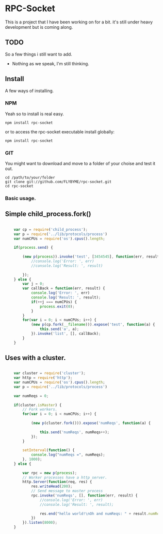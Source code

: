 RPC-Socket
=============

This is a project that I have been working on for a bit. it's still under heavy development but is coming along.

TODO
-------

So a few things i still want to add.

* Nothing as we speak, I'm still thinking.


Install
------------

A few ways of installing.


### NPM

Yeah so to install is real easy.

    npm install rpc-socket

or to access the rpc-socket executable install globally:

    npm install rpc-socket


### GIT

You might want to download and move to a folder of your choise and test it out.


    cd /path/to/your/folder
    git clone git://github.com/FLYBYME/rpc-socket.git
    cd rpc-socket


### Basic usage.

## Simple child_process.fork()

```javascript

	var cp = require('child_process');
	var p = require('../lib/protocols/process')
	var numCPUs = require('os').cpus().length;
	
	if(process.send) {
	
		(new p(process)).invoke('test', [3454545], function(err, result) {
			//console.log('Error: ', err)
			//console.log('Result: ', result)
	
		});
	} else {
		var j = 0;
		var callBack = function(err, result) {
			console.log('Error: ', err)
			console.log('Result: ', result);
			if(++j === numCPUs) {
				process.exit(0);
			}
		}
		for(var i = 0; i < numCPUs; i++) {
			(new p(cp.fork(__filename))).expose('test', function(a) {
				this.send('a', a);
			}).invoke('list', [], callBack);
		}
	}
```

## Uses with a cluster.

```javascript

	var cluster = require('cluster');
	var http = require('http');
	var numCPUs = require('os').cpus().length;
	var p = require('../lib/protocols/process')
	
	var numReqs = 0;
	
	if(cluster.isMaster) {
		// Fork workers.
		for(var i = 0; i < numCPUs; i++) {
	
			(new p(cluster.fork())).expose('numReqs', function(a) {
	
				this.send('numReqs', numReqs++);
			});
		}
	
		setInterval(function() {
			console.log("numReqs =", numReqs);
		}, 1000);
	} else {
	
		var rpc = new p(process);
		// Worker processes have a http server.
		http.Server(function(req, res) {
			res.writeHead(200);
			// Send message to master process
			rpc.invoke('numReqs', [], function(err, result) {
				//console.log('Error: ', err)
				//console.log('Result: ', result);
	
				res.end("hello world!\nOh and numReqs: " + result.numReqs + "\n");
			})
		}).listen(8000);
	}
```
